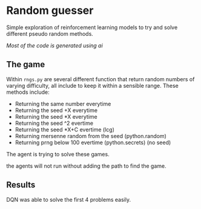# Random guesser

Simple exploration of reinforcement learning models to try and solve different pseudo random methods.

*Most of the code is generated using ai*

## The game
Within `rngs.py` are several different function that return random numbers of varying difficulty, all include $% 100$ to keep it within a sensible range. These methods include:

<ul>
    <li>Returning the same number everytime</li>
    <li>Returning the seed +X everytime</li>
    <li>Returning the seed *X everytime</li>
    <li>Returning the seed ^2 evertime</li>
    <li>Returning the seed *X+C evertime (lcg)</li>
    <li>Returning mersenne random from the seed (python.random)</li>
    <li>Returning prng below 100 evertime (python.secrets) (no seed)</li>
</ul>

The agent is trying to solve these games.

the agents will not run without adding the path to find the game.

## Results

DQN was able to solve the first 4 problems easily.